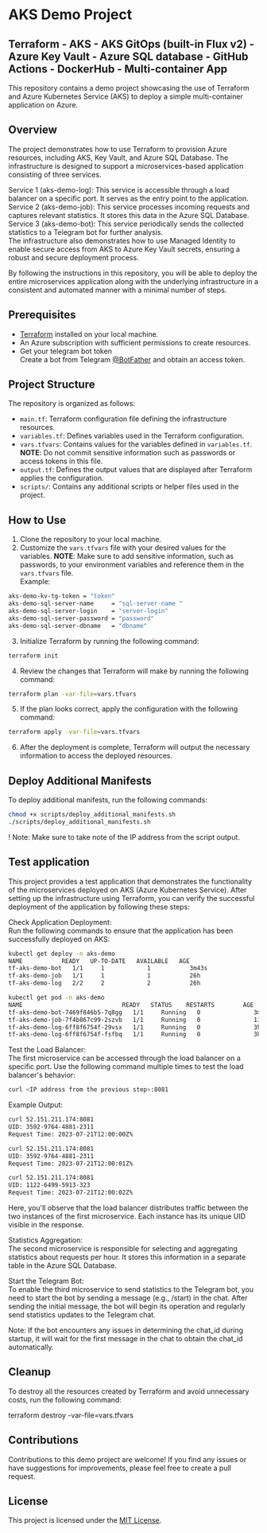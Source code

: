 # AKS Demo Project

## Terraform - AKS - AKS GitOps (built-in Flux v2) - Azure Key Vault - Azure SQL database - GitHub Actions - DockerHub - Multi-container App

This repository contains a demo project showcasing the use of Terraform and Azure Kubernetes Service (AKS) to deploy a simple multi-container application on Azure.

## Overview

The project demonstrates how to use Terraform to provision Azure resources, including AKS, Key Vault, and Azure SQL Database. The infrastructure is designed to support a microservices-based application consisting of three services.

Service 1 (aks-demo-log): This service is accessible through a load balancer on a specific port. It serves as the entry point to the application.  
Service 2 (aks-demo-job): This service processes incoming requests and captures relevant statistics. It stores this data in the Azure SQL Database.  
Service 3 (aks-demo-bot): This service periodically sends the collected statistics to a Telegram bot for further analysis.  
The infrastructure also demonstrates how to use Managed Identity to enable secure access from AKS to Azure Key Vault secrets, ensuring a robust and secure deployment process.

By following the instructions in this repository, you will be able to deploy the entire microservices application along with the underlying infrastructure in a consistent and automated manner with a minimal number of steps.

## Prerequisites

- [Terraform](https://www.terraform.io/downloads.html) installed on your local machine.
- An Azure subscription with sufficient permissions to create resources.
- Get your telegram bot token  
  Create a bot from Telegram [@BotFather](https://t.me/BotFather) and obtain an access token.

## Project Structure

The repository is organized as follows:

- `main.tf`: Terraform configuration file defining the infrastructure resources.
- `variables.tf`: Defines variables used in the Terraform configuration.
- `vars.tfvars`: Contains values for the variables defined in `variables.tf`. **NOTE**: Do not commit sensitive information such as passwords or access tokens in this file.
- `output.tf`: Defines the output values that are displayed after Terraform applies the configuration.
- `scripts/`: Contains any additional scripts or helper files used in the project.

## How to Use

1. Clone the repository to your local machine.
2. Customize the `vars.tfvars` file with your desired values for the variables. **NOTE**: Make sure to add sensitive information, such as passwords, to your environment variables and reference them in the `vars.tfvars` file.  
Example:  
```sh
aks-demo-kv-tg-token = "token"
aks-demo-sql-server-name     = "sql-server-name "
aks-demo-sql-server-login    = "server-login"
aks-demo-sql-server-password = "password"
aks-demo-sql-server-dbname   = "dbname"
```
3. Initialize Terraform by running the following command:
```sh
terraform init
```
4. Review the changes that Terraform will make by running the following command:
```sh
terraform plan -var-file=vars.tfvars
```
5. If the plan looks correct, apply the configuration with the following command:
```sh
terraform apply -var-file=vars.tfvars
```
6. After the deployment is complete, Terraform will output the necessary information to access the deployed resources.

## Deploy Additional Manifests

To deploy additional manifests, run the following commands:
```sh
chmod +x scripts/deploy_additional_manifests.sh
./scripts/deploy_additional_manifests.sh
```
! Note: Make sure to take note of the IP address from the script output.

## Test application

This project provides a test application that demonstrates the functionality of the microservices deployed on AKS (Azure Kubernetes Service). After setting up the infrastructure using Terraform, you can verify the successful deployment of the application by following these steps:

Check Application Deployment:  
Run the following commands to ensure that the application has been successfully deployed on AKS:
```sh
kubectl get deploy -n aks-demo
NAME           READY   UP-TO-DATE   AVAILABLE   AGE
tf-aks-demo-bot   1/1     1            1           3m43s
tf-aks-demo-job   1/1     1            1           26h
tf-aks-demo-log   2/2     2            2           26h

kubectl get pod -n aks-demo
NAME                            READY   STATUS    RESTARTS        AGE
tf-aks-demo-bot-7469f846b5-7q8gg   1/1     Running   0               3m50s
tf-aks-demo-job-7f4b867c99-2szvb   1/1     Running   0               11h
tf-aks-demo-log-6ff8f6754f-29vsx   1/1     Running   0               3h54m
tf-aks-demo-log-6ff8f6754f-fsfbq   1/1     Running   0               3h54m
```

Test the Load Balancer:  
The first microservice can be accessed through the load balancer on a specific port. Use the following command multiple times to test the load balancer's behavior:
```sh
curl <IP address from the previous step>:8081
```
Example Output:
```sh
curl 52.151.211.174:8081
UID: 3592-9764-4881-2311
Request Time: 2023-07-21T12:00:00Z%

curl 52.151.211.174:8081
UID: 3592-9764-4881-2311
Request Time: 2023-07-21T12:00:01Z%

curl 52.151.211.174:8081
UID: 1122-6499-5913-323
Request Time: 2023-07-21T12:00:02Z%
```

Here, you'll observe that the load balancer distributes traffic between the two instances of the first microservice. Each instance has its unique UID visible in the response.

Statistics Aggregation:  
The second microservice is responsible for selecting and aggregating statistics about requests per hour. It stores this information in a separate table in the Azure SQL Database.

Start the Telegram Bot:  
To enable the third microservice to send statistics to the Telegram bot, you need to start the bot by sending a message (e.g., /start) in the chat. After sending the initial message, the bot will begin its operation and regularly send statistics updates to the Telegram chat.

Note: If the bot encounters any issues in determining the chat_id during startup, it will wait for the first message in the chat to obtain the chat_id automatically.


## Cleanup

To destroy all the resources created by Terraform and avoid unnecessary costs, run the following command:

terraform destroy -var-file=vars.tfvars

## Contributions

Contributions to this demo project are welcome! If you find any issues or have suggestions for improvements, please feel free to create a pull request.

## License

This project is licensed under the [MIT License](LICENSE).